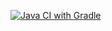 [![Java CI with Gradle](https://github.com/Mihi40/HW_patterns_2/actions/workflows/gradle.yml/badge.svg)](https://github.com/Mihi40/HW_patterns_2/actions/workflows/gradle.yml)
